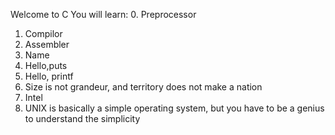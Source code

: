 Welcome to C
You will learn:
0. Preprocessor
1. Compilor
2. Assembler
3. Name
4. Hello,puts
5. Hello, printf
6. Size is not grandeur, and territory does not make a nation
7. Intel
8. UNIX is basically a simple operating system, but you have to be a genius to understand the simplicity

